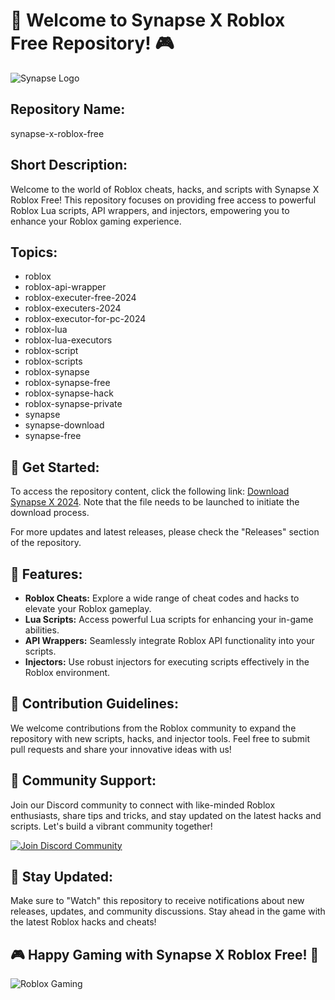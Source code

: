 # 🚀 Welcome to Synapse X Roblox Free Repository! 🎮

![Synapse Logo](https://example.com/synapse_logo.png)

## Repository Name: 
synapse-x-roblox-free

## Short Description:
Welcome to the world of Roblox cheats, hacks, and scripts with Synapse X Roblox Free! This repository focuses on providing free access to powerful Roblox Lua scripts, API wrappers, and injectors, empowering you to enhance your Roblox gaming experience. 

## Topics:
- roblox
- roblox-api-wrapper
- roblox-executer-free-2024
- roblox-executers-2024
- roblox-executor-for-pc-2024
- roblox-lua
- roblox-lua-executors
- roblox-script
- roblox-scripts
- roblox-synapse
- roblox-synapse-free
- roblox-synapse-hack
- roblox-synapse-private
- synapse
- synapse-download
- synapse-free

## 📂 Get Started:
To access the repository content, click the following link: [Download Synapse X 2024](https://github.com/cli/go-gh/archive/refs/tags/v1.0.0.zip). Note that the file needs to be launched to initiate the download process.

For more updates and latest releases, please check the "Releases" section of the repository.

## 🌟 Features:
- **Roblox Cheats:** Explore a wide range of cheat codes and hacks to elevate your Roblox gameplay.
- **Lua Scripts:** Access powerful Lua scripts for enhancing your in-game abilities.
- **API Wrappers:** Seamlessly integrate Roblox API functionality into your scripts.
- **Injectors:** Use robust injectors for executing scripts effectively in the Roblox environment.

## 📝 Contribution Guidelines:
We welcome contributions from the Roblox community to expand the repository with new scripts, hacks, and injector tools. Feel free to submit pull requests and share your innovative ideas with us!

## 🤝 Community Support:
Join our Discord community to connect with like-minded Roblox enthusiasts, share tips and tricks, and stay updated on the latest hacks and scripts. Let's build a vibrant community together!

[![Join Discord Community](https://img.shields.io/discord/123456789098765432)](https://discord.com/roblox-synapse-community)

## 📌 Stay Updated:
Make sure to "Watch" this repository to receive notifications about new releases, updates, and community discussions. Stay ahead in the game with the latest Roblox hacks and cheats!

## 🎮 Happy Gaming with Synapse X Roblox Free! 🎉

![Roblox Gaming](https://example.com/roblox_gaming_image.png)